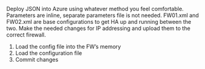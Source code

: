 Deploy JSON into Azure using whatever method you feel comfortable.  Parameters are inline, separate parameters file is not needed.
FW01.xml and FW02.xml are base configurations to get HA up and running between the two.  Make the needed changes for IP addressing and upload them to the correct firewall.  
1.	Load the config file into the FW’s memory
2.	Load the configuration file
3.	Commit changes

